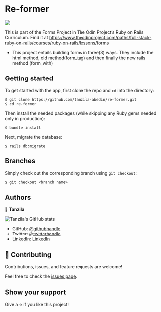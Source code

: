 # Re-former

![](https://img.shields.io/badge/Microverse-blueviolet)

This is part of the Forms Project in The Odin Project’s Ruby on Rails Curriculum. Find it at https://www.theodinproject.com/paths/full-stack-ruby-on-rails/courses/ruby-on-rails/lessons/forms

- This project entails building forms in three(3) ways. They include the html method, old method(form_tag) 
and then finally the new rails method (form_with)


## Getting started

To get started with the app, first clone the repo and `cd` into the directory:

```
$ git clone https://github.com/tanzila-abedin/re-former.git
$ cd re-former
```

Then install the needed packages (while skipping any Ruby gems needed only in production):

```
$ bundle install
```

Next, migrate the database:

```
$ rails db:migrate
```

## Branches

Simply check out the corresponding branch using `git checkout`:

```
$ git checkout <branch name>
```

## Authors

👤 **Tanzila**

![Tanzila's GitHub stats](https://github-readme-stats.vercel.app/api?username=tanzila-abedin&count_private=true&theme=dark&show_icons=true)

- GitHub: [@githubhandle](https://github.com/tanzila-abedin)
- Twitter: [@twitterhandle](https://twitter.com/TanzilaAbedin)
- LinkedIn: [LinkedIn](https://www.linkedin.com/in/tanzila-abedin-331440b2/)

## 🤝 Contributing

Contributions, issues, and feature requests are welcome!

Feel free to check the [issues page](https://github.com/tanzila-abedin/re-former/issues).

## Show your support

Give a ⭐️ if you like this project!

